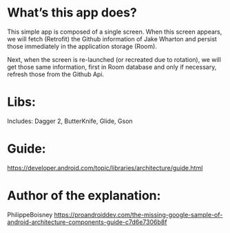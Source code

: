# What’s this app does?
This simple app is composed of a single screen. When this screen appears, we will fetch (Retrofit) the Github information of Jake Wharton and persist those immediately in the application storage (Room).

Next, when the screen is re-launched (or recreated due to rotation), we will get those same information, first in Room database and only if necessary, refresh those from the Github Api.

# Libs:
Includes: Dagger 2, ButterKnife, Glide, Gson

# Guide:
https://developer.android.com/topic/libraries/architecture/guide.html

# Author of the explanation: 
PhilippeBoisney
https://proandroiddev.com/the-missing-google-sample-of-android-architecture-components-guide-c7d6e7306b8f
